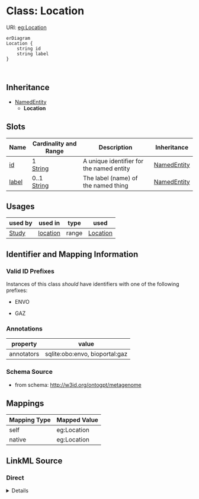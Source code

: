 

# Class: Location



URI: [eg:Location](http://w3id.org/ontogpt/environmental-metagenome/Location)



```mermaid
erDiagram
Location {
    string id  
    string label  
}



```




## Inheritance
* [NamedEntity](NamedEntity.md)
    * **Location**



## Slots

| Name | Cardinality and Range | Description | Inheritance |
| ---  | --- | --- | --- |
| [id](id.md) | 1 <br/> [String](String.md) | A unique identifier for the named entity | [NamedEntity](NamedEntity.md) |
| [label](label.md) | 0..1 <br/> [String](String.md) | The label (name) of the named thing | [NamedEntity](NamedEntity.md) |





## Usages

| used by | used in | type | used |
| ---  | --- | --- | --- |
| [Study](Study.md) | [location](location.md) | range | [Location](Location.md) |






## Identifier and Mapping Information


### Valid ID Prefixes

Instances of this class *should* have identifiers with one of the following prefixes:

* ENVO

* GAZ






### Annotations

| property | value |
| --- | --- |
| annotators | sqlite:obo:envo, bioportal:gaz |



### Schema Source


* from schema: http://w3id.org/ontogpt/metagenome





## Mappings

| Mapping Type | Mapped Value |
| ---  | ---  |
| self | eg:Location |
| native | eg:Location |





## LinkML Source

<!-- TODO: investigate https://stackoverflow.com/questions/37606292/how-to-create-tabbed-code-blocks-in-mkdocs-or-sphinx -->

### Direct

<details>
```yaml
name: Location
id_prefixes:
- ENVO
- GAZ
annotations:
  annotators:
    tag: annotators
    value: sqlite:obo:envo, bioportal:gaz
from_schema: http://w3id.org/ontogpt/metagenome
is_a: NamedEntity

```
</details>

### Induced

<details>
```yaml
name: Location
id_prefixes:
- ENVO
- GAZ
annotations:
  annotators:
    tag: annotators
    value: sqlite:obo:envo, bioportal:gaz
from_schema: http://w3id.org/ontogpt/metagenome
is_a: NamedEntity
attributes:
  id:
    name: id
    annotations:
      prompt.skip:
        tag: prompt.skip
        value: 'true'
    description: A unique identifier for the named entity
    comments:
    - this is populated during the grounding and normalization step
    from_schema: http://w3id.org/ontogpt/metagenome
    rank: 1000
    identifier: true
    alias: id
    owner: Location
    domain_of:
    - NamedEntity
    - Publication
    range: string
    required: true
  label:
    name: label
    annotations:
      owl:
        tag: owl
        value: AnnotationProperty, AnnotationAssertion
    description: The label (name) of the named thing
    from_schema: http://w3id.org/ontogpt/metagenome
    aliases:
    - name
    rank: 1000
    slot_uri: rdfs:label
    alias: label
    owner: Location
    domain_of:
    - NamedEntity
    range: string

```
</details>